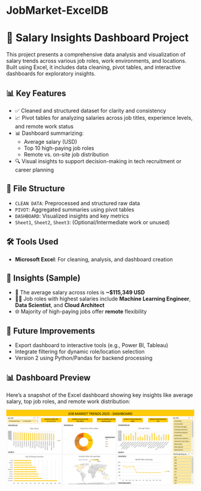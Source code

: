 # JobMarket-ExcelDB

# 💼 Salary Insights Dashboard Project

This project presents a comprehensive data analysis and visualization of salary trends across various job roles, work environments, and locations. Built using Excel, it includes data cleaning, pivot tables, and interactive dashboards for exploratory insights.

## 📊 Key Features

- ✅ Cleaned and structured dataset for clarity and consistency  
- 📈 Pivot tables for analyzing salaries across job titles, experience levels, and remote work status  
- 📊 Dashboard summarizing:
  - Average salary (USD)
  - Top 10 high-paying job roles
  - Remote vs. on-site job distribution
- 🔍 Visual insights to support decision-making in tech recruitment or career planning

## 📂 File Structure

- `CLEAN DATA`: Preprocessed and structured raw data  
- `PIVOT`: Aggregated summaries using pivot tables  
- `DASHBOARD`: Visualized insights and key metrics  
- `Sheet1`, `Sheet2`, `Sheet3`: (Optional/Intermediate work or unused)

## 🛠 Tools Used

- **Microsoft Excel**: For cleaning, analysis, and dashboard creation

## 🧠 Insights (Sample)

- 📌 The average salary across roles is **~$115,349 USD**
- 👨‍💻 Job roles with highest salaries include **Machine Learning Engineer**, **Data Scientist**, and **Cloud Architect**
- 🌐 Majority of high-paying jobs offer **remote** flexibility

## 🚀 Future Improvements

- Export dashboard to interactive tools (e.g., Power BI, Tableau)
- Integrate filtering for dynamic role/location selection
- Version 2 using Python/Pandas for backend processing

## 📊 Dashboard Preview

Here’s a snapshot of the Excel dashboard showing key insights like average salary, top job roles, and remote work distribution:

![Dashboard Overview](JobMarketExcelDB.PNG)



